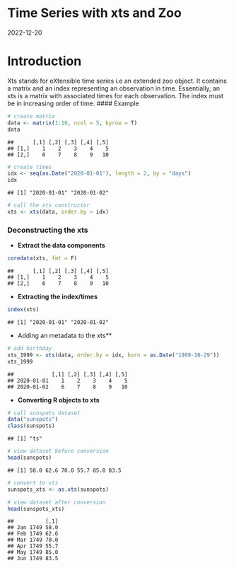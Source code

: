 Time Series with xts and Zoo
================
2022-12-20

# Introduction

Xts stands for eXtensible time series i.e an extended zoo object. It
contains a matrix and an index representing an observation in time.
Essentially, an xts is a matrix with associated times for each
observation. The index must be in increasing order of time. \####
Example

``` r
# create matrix
data <- matrix(1:10, ncol = 5, byrow = T)
data
```

    ##      [,1] [,2] [,3] [,4] [,5]
    ## [1,]    1    2    3    4    5
    ## [2,]    6    7    8    9   10

``` r
# create times
idx <- seq(as.Date("2020-01-01"), length = 2, by = "days")
idx
```

    ## [1] "2020-01-01" "2020-01-02"

``` r
# call the xts constructor 
xts <- xts(data, order.by = idx)
```

### Deconstructing the xts

-   **Extract the data components**

``` r
coredata(xts, fmt = F)
```

    ##      [,1] [,2] [,3] [,4] [,5]
    ## [1,]    1    2    3    4    5
    ## [2,]    6    7    8    9   10

-   **Extracting the index/times**

``` r
index(xts)
```

    ## [1] "2020-01-01" "2020-01-02"

-   Adding an metadata to the xts\*\*

``` r
# add birthday
xts_1999 <- xts(data, order.by = idx, born = as.Date("1999-10-29"))
xts_1999
```

    ##            [,1] [,2] [,3] [,4] [,5]
    ## 2020-01-01    1    2    3    4    5
    ## 2020-01-02    6    7    8    9   10

-   **Converting R objects to xts**

``` r
# call sunspots dataset
data("sunspots")
class(sunspots)
```

    ## [1] "ts"

``` r
# view dataset before conversion
head(sunspots)
```

    ## [1] 58.0 62.6 70.0 55.7 85.0 83.5

``` r
# convert to xts 
sunspots_xts <- as.xts(sunspots)

# view dataset after conversion
head(sunspots_xts)
```

    ##          [,1]
    ## Jan 1749 58.0
    ## Feb 1749 62.6
    ## Mar 1749 70.0
    ## Apr 1749 55.7
    ## May 1749 85.0
    ## Jun 1749 83.5
